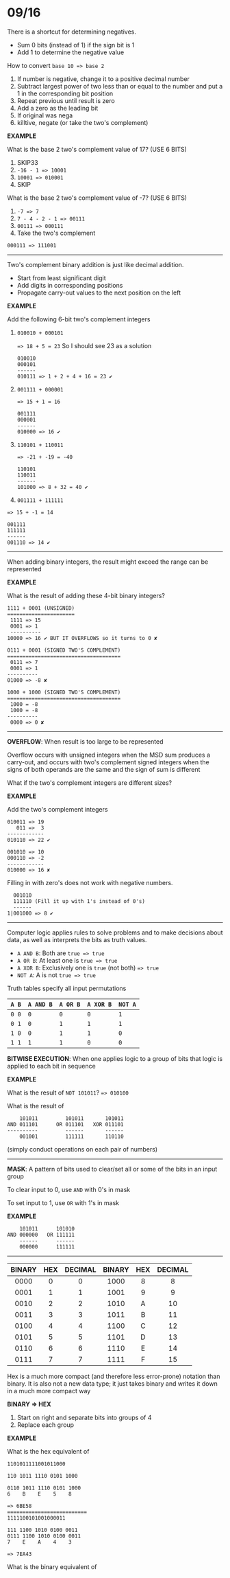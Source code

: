 # 09/16

There is a shortcut for determining negatives. 

* Sum 0 bits (instead of 1) if the sign bit is 1 
* Add 1 to determine the negative value

How to convert `base 10 => base 2`

1. If number is negative, change it to a positive decimal number
2. Subtract largest power of two less than or equal to the number and put a 1 in the corresponding bit position
3. Repeat previous until result is zero 
4. Add a zero as the leading bit
5. If original was nega
6. killtive, negate (or take the two's complement)

**EXAMPLE**

What is the base 2 two's complement value of 17? (USE 6 BITS)

1. SKIP33
2. `-16 - 1 => 10001`
3. `10001 => 010001`
4. SKIP

What is the base 2 two's complement value of -7? (USE 6 BITS)

1. `-7 => 7` 
2. `7 - 4 - 2 - 1 => 00111`
3. `00111 => 000111`
4. Take the two's complement

```
000111 => 111001
```

---

Two's complement binary addition is just like decimal addition. 

* Start from least significant digit
* Add digits in corresponding positions
* Propagate carry-out values to the next position on the left

**EXAMPLE** 

Add the following 6-bit two's complement integers

1. `010010 + 000101` 

   `=> 18 + 5 = 23` So I should see 23 as a solution 

   ```
   010010
   000101
   ------
   010111 => 1 + 2 + 4 + 16 = 23 ✔
   ```

2. `001111 + 000001`

   `=> 15 + 1 = 16`

   ```
   001111 
   000001
   ------
   010000 => 16 ✔
   ```

3. `110101 + 110011`

   `=> -21 + -19 = -40`

   ```
   110101
   110011
   ------
   101000 => 8 + 32 = 40 ✔
   ```

4.  `001111 + 111111`

   `=> 15 + -1 = 14`

   ```
   001111
   111111
   ------
   001110 => 14 ✔
   ```

---

When adding binary integers, the result might exceed the range can be represented

**EXAMPLE**

What is the result of adding these 4-bit binary integers? 

```
1111 + 0001 (UNSIGNED)
======================
 1111 => 15
 0001 => 1
 ----------
10000 => 16 ✔ BUT IT OVERFLOWS so it turns to 0 ✘
```

```
0111 + 0001 (SIGNED TWO'S COMPLEMENT)
=====================================
 0111 => 7
 0001 => 1
----------
01000 => -8 ✘
```

```
1000 + 1000 (SIGNED TWO'S COMPLEMENT)
=====================================
 1000 = -8
 1000 = -8
----------
 0000 => 0 ✘
```

---

**OVERFLOW**: When result is too large to be represented

Overflow occurs with unsigned integers when the MSD sum produces a carry-out, and occurs with two's complement signed integers when the signs of both operands are the same and the sign of sum is different

What if the two's complement integers are different sizes? 

**EXAMPLE** 

Add the two's complement integers

```
010011 => 19
   011 =>  3
------------
010110 => 22 ✔
```

```
001010 => 10
000110 => -2
------------
010000 => 16 ✘
```

Filling in with zero's does not work with negative numbers. 

```
  001010
  111110 (Fill it up with 1's instead of 0's)
  ------
1|001000 => 8 ✔
```

---

Computer logic applies rules to solve problems and to make decisions about data, as well as interprets the bits as truth values. 

* `A AND B`: Both are `true => true`
* `A OR B`: At least one is `true => true`
* `A XOR B`: Exclusively one is `true` (not both) `=> true`
* `NOT A`: A is not `true => true`

Truth tables specify all input permutations 

| `A B` | `A AND B` | `A OR B` | `A XOR B` | `NOT A` |
| ----- | --------- | -------- | --------- | ------- |
| `0 0` | `0`       | `0`      | `0`       | `1`     |
| `0 1` | `0`       | `1`      | `1`       | `1`     |
| `1 0` | `0`       | `1`      | `1`       | `0`     |
| `1 1` | `1`       | `1`      | `0`       | `0`     |

**BITWISE EXECUTION**: When one applies logic to a group of bits that logic is applied to each bit in sequence

**EXAMPLE**

What is the result of `NOT 101011`? `=> 010100` 

What is the result of  

```
    101011		   101011		101011
AND 011101		OR 011101 	XOR 011101
----------		   ------		------
    001001		   111111		110110
```

(simply conduct operations on each pair of numbers)

---

**MASK**: A pattern of bits used to clear/set all or some of the bits in an input group

To clear input to 0, use `AND` with 0's in mask

To set input to 1, use `OR` with 1's in mask

**EXAMPLE**

```
	101011		101010
AND 000000	 OR 111111
	------		------
	000000		111111 
```

---

| BINARY | HEX  | DECIMAL | BINARY | HEX  | DECIMAL |
| :----: | :--: | :-----: | :----: | :--: | :-----: |
|  0000  |  0   |    0    |  1000  |  8   |    8    |
|  0001  |  1   |    1    |  1001  |  9   |    9    |
|  0010  |  2   |    2    |  1010  |  A   |   10    |
|  0011  |  3   |    3    |  1011  |  B   |   11    |
|  0100  |  4   |    4    |  1100  |  C   |   12    |
|  0101  |  5   |    5    |  1101  |  D   |   13    |
|  0110  |  6   |    6    |  1110  |  E   |   14    |
|  0111  |  7   |    7    |  1111  |  F   |   15    |

Hex is a much more compact (and therefore less error-prone) notation than binary. It is also not a new data type; it just takes binary and writes it down in a much more compact way 

**BINARY => HEX** 

1. Start on right and separate bits into groups of 4
2. Replace each group

**EXAMPLE** 

What is the hex equivalent of 

```
1101011111001011000

110 1011 1110 0101 1000

0110 1011 1110 0101 1000
6    B    E    5    8

=> 6BE58
==========================
1111100101001000011

111 1100 1010 0100 0011
0111 1100 1010 0100 0011
7    E    A    4    3

=> 7EA43
```

What is the binary equivalent of 

